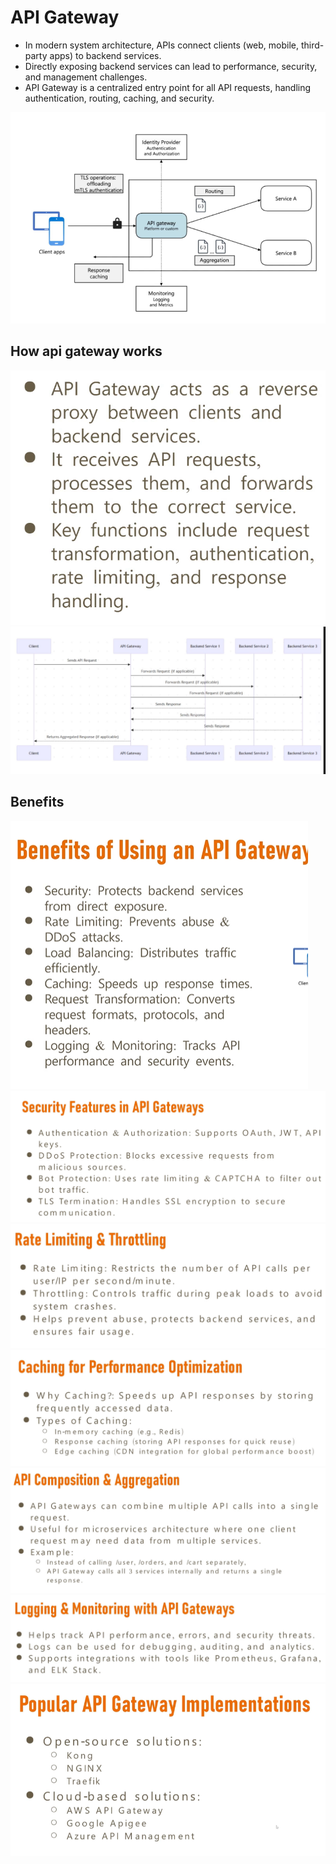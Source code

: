 # API Gateway

* In modern system architecture, APIs connect clients (web, mobile, third-party apps) to backend services.
* Directly exposing backend services can lead to performance, security, and management challenges.
* API Gateway is a centralized entry point for all API requests, handling authentication, routing, caching, and security.

![alt text](../images/image-7.png)

## How api gateway works
![alt text](../images/image-9.png)
![alt text](../images/image-10.png)

## Benefits
![alt text](../images/image-11.png)
![alt text](../images/image-12.png)
![alt text](../images/image-13.png)
![alt text](../images/image-14.png)
![alt text](../images/image-15.png)
![alt text](../images/image-16.png)
![popular api gateway implementation](../images/image-17.png)